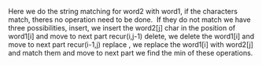 Here we do the string matching for word2 with word1, if the characters match, theres no operation need to be done.
​
If they do not match we have three possibilities,
insert, we insert the word2[j] char in the position of word1[i] and move to next part recur(i,j-1)
delete, we delete the word1[i] and move to next part recur(i-1,j)
replace , we replace the word1[i] with  word2[j] and match them and move to next part
​
we find the min of these operations.
​
